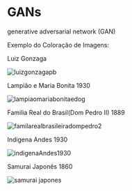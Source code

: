 # GANs
generative adversarial network (GAN)

Exemplo do Coloração de Imagens:

Luiz Gonzaga 

![luizgonzagapb](https://user-images.githubusercontent.com/78816148/146380487-49213c4a-c552-4db6-a007-38d30af1670b.png)

Lampião e Maria Bonita 1930

![lampiaomariabonitaedog](https://user-images.githubusercontent.com/78816148/146380775-cb1cddb9-5499-4b75-a7e4-f438bd8480b2.png)

Familia Real do Brasil(Dom Pedro II) 1889

![familarealbrasileiradompedro2](https://user-images.githubusercontent.com/78816148/146381251-da92f4b1-2252-4061-b827-099c5f629f3f.png)


Indigena Andes 1930

![indigenaAndes1930](https://user-images.githubusercontent.com/78816148/146381496-d8bb73cf-5542-4e3c-ade7-4f3d8aaf3139.png)


Samurai Japonês  1860

![samurai japones](https://user-images.githubusercontent.com/78816148/146381579-7d3e01cc-2c86-4e7a-aa03-b23b1a56baaf.png)


